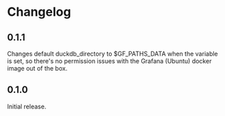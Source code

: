 # Changelog

## 0.1.1 
Changes default duckdb_directory to $GF_PATHS_DATA when the variable is set, so there's no permission issues with the Grafana (Ubuntu) docker image out of the box. 


## 0.1.0 

Initial release.
